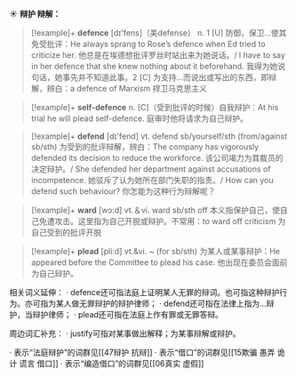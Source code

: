 ☀ <span class="category">**辩护 辩解：**</span>
>[!example]+ <span class="vocabulary">**defence**</span> [dɪ'fens]（美defense）
> <span class="definition">n. 1 [U] 防御，保卫…使其免受批评：</span>He always sprang to Rose’s defence when Ed tried to criticize her. 他总是在埃德想批评罗丝时站出来为她说话。/ I have to say in her defence that she knew nothing about it beforehand. 我得为她说句话，她事先并不知道此事。<span class="definition">2 [C] 为支持…而说出或写出的东西，即辩解，辨白：</span>a defence of Marxism 捍卫马克思主义

>[!example]+ <span class="vocabulary">**self-defence**</span>
> <span class="definition">n. [C]（受到批评的时候）自我辩护：</span>At his trial he will plead self-defence. 庭审时他将请求为自己辩护。

>[!example]+ <span class="vocabulary">**defend**</span> [dɪ'fend] 
> <span class="definition">vt. defend sb/yourself/sth (from/against sb/sth) 为受到的批评辩解，辨白：</span>The company has vigorously defended its decision to reduce the workforce. 该公司竭力为其裁员的决定辩护。/ She defended her department against accusations of incompetence. 她驳斥了认为她所在部门失职的指责。/ How can you defend such behaviour? 你怎能为这种行为辩解呢？

>[!example]+ <span class="vocabulary">**ward**</span> [wɔ:d] 
> <span class="definition">vt.＆vi. ward sb/sth off 本义指保护自己，使自己免遭攻击。这里指为自己开脱或辩护。不常用：</span>to ward off criticism 为自己受到的批评开脱
           
>[!example]+ <span class="vocabulary">**plead**</span> [pli:d]
> <span class="definition">vt.&vi. ~ (for sb/sth) 为某人或某事辩护：</span>He appeared before the Committee to plead his case. 他出现在委员会面前为自己辩护。

相关词义延伸：
· defence还可指法庭上证明某人无罪的辩词。也可指这种辩护行为。亦可指为某人做无罪辩护的辩护律师；
· defend还可指在法律上指为…辩护，当辩护律师；
· plead还可指在法庭上作有罪或无罪答辩。

周边词汇补充：
· justify可指对某事做出解释；为某事辩解或辩护。

· 表示“法庭辩护”的词群见[[47辩护 抗辩]]
· 表示“借口”的词群见[[15欺骗 愚弄 诡计 谎言 借口]]
· 表示“编造借口”的词群见[[06真实 虚假]]
